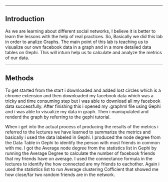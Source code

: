
-------------
Introduction
-------------

As we are learning about different social networks, I believe it is better to learn the lessons with the help of real practices. So, Basically we did this lab in order to analize Graphs. The main point of this lab is teaching us to visualize our own facebook data in a graph and in a more detalied data tables on Gephi. This will inturn help us to calculate and analyze the metrics of our data.

--------
Methods
--------

To get started from the start i downloaded and added lost circles which is a chrome extension and then downloaded my facebook data which was a tricky and time consuming step but i was able to download all my facebook data successfully. After finishing this i opened my .graphml file using Gephi and i was able to visualize my data in graph. Then i maniupulated and renderd the graph by referring to the gephi tutorial.

When i get into the actual process of producing the results of the metrics i referred to the lectures we have learned to summarize the metrics and basically i used the data labeled in Gephi. I produced the node degree from the Data Table  in Gephi to identify the person with most friends in common with me. I got the Average node degree from the statistics list in Gephi by running the Average Degree to calculate the number of facebook friends that my friends have on average. I used the connectance formula in the lectures to identify the how connected are my friends to eachother. Again i used the statistics list to run Average clustering Cofficient that showed me how close/far two random friends are in the network.     
   